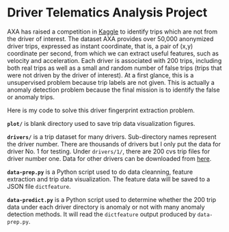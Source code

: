 # Driver Telematics Analysis Project

AXA has raised a competition in [Kaggle](www.kaggle.com) to identify trips which are not from 
the driver of interest. The dataset AXA provides over 50,000 anonymized driver trips, expressed 
as instant coordinate, that is, a pair of (x,y) coordinate per second, from which we can 
extract useful features, such as velocity and acceleration. Each driver is associated with 200 trips, including
both real trips as well as a small and random number of false trips (trips that were not
driven by the driver of interest). At a first glance, this is a unsupervised problem because trip labels are
not given. This is actually a anomaly detection problem because the final mission is
to identify the false or anomaly trips.

Here is my code to solve this driver fingerprint extraction problem.

**`plot/`** is blank directory used to save trip data visualization figures.

**`drivers/`** is a trip dataset for many drivers. Sub-directory names represent the driver number. There are thousands
of drivers but I only put the data for driver No. 1 for testing. Under `drivers/1/`, there are 200 cvs trip
files for driver number one. Data for other drivers can be downloaded from
[here](https://www.kaggle.com/c/axa-driver-telematics-analysis/data).

**`data-prep.py`** is a Python script used to do data cleanning, feature extraction and trip data visualization. 
The feature data will be saved to a JSON file `dictfeature`.

**`data-predict.py`** is a Python script used to determine whether the 200 trip data under 
each driver directory is anomaly or not with many anomaly detection methods. It will read the `dictfeature`
output produced by `data-prep.py`.

